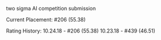 two sigma AI competition submission

Current Placement: #206 (55.38) 

Rating History:
10.24.18 - #206 (55.38) 
10.23.18 - #439 (46.51)
